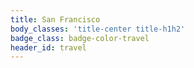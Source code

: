 ```yaml
---
title: San Francisco
body_classes: 'title-center title-h1h2'
badge_class: badge-color-travel
header_id: travel
---
```


